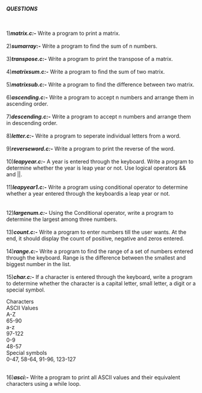 ***QUESTIONS***<br />
<br />
<br />


1)***matrix.c:-***
             Write a program to print a matrix.<br />
             <br />
2)***sumarray:-***
             Write a program to find the sum of n numbers.<br />
       <br />
3)***transpose.c:-***
             Write a program to print the transpose of a matrix.<br />
             <br />
4)***matrixsum.c:-***
              Write a program to find the sum of two matrix.<br />
              <br />
5)***matrixsub.c:-***
               Write a program to find the difference between two matrix.<br />
               <br />
6)***ascending.c:-***
               Write a program to accept n numbers and arrange them in ascending order.<br />
               <br />
7)***descending.c:-***
                Write a program to accept n numbers and arrange them in descending order.<br />
                <br />
8)***letter.c:-***
                Write a program to seperate individual letters from a word.<br />
                <br />
9)***reverseword.c:-***
               Write a program to print the reverse of the word.<br />
               <br />
10)***leapyear.c:-***
               A year is entered through the keyboard. Write a program to determine whether the year is leap year or not. Use logical operators && and ||.<br />
               <br />
11)***leapyear1.c:-***
                  Write a program using conditional operator to determine whether a year entered through the keyboardis a leap year or not.<br />
                  <br />               
12)***largenum.c:-***
               Using the Conditional operator, write a program to determine the largest among three numbers.<br />
               <br />
13)***count.c:-***
                 Write a program to enter numbers till the user wants. At the end, it should display the count of positive, negative and zeros entered.<br />
                 <br />
14)***range.c:-***
                 Write a program to find the range of a set of numbers entered through the keyboard. Range is the difference between the smallest and biggest number in the list.<br />
                  <br />
15)***char.c:-***
                 If a character is entered through the keyboard, write a program to determine whether the character is a capital letter, small letter, a digit or a 	special symbol.<br />
	
Characters<br />
ASCII Values<br />
A-Z<br />
65-90<br />
a-z<br />
97-122<br />
0-9<br />
48-57<br />
Special symbols<br />
0-47, 58-64, 91-96, 123-127<br />
           <br />

16)***asci:-***
          Write a program to print all ASCII values and their equivalent characters using a while loop.<br />
	  <br />



                 
